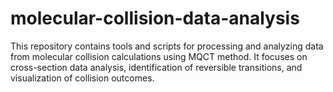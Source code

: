 # molecular-collision-data-analysis
This repository contains tools and scripts for processing and analyzing data from molecular collision calculations using MQCT method. It focuses on cross-section data analysis, identification of reversible transitions, and visualization of collision outcomes.
